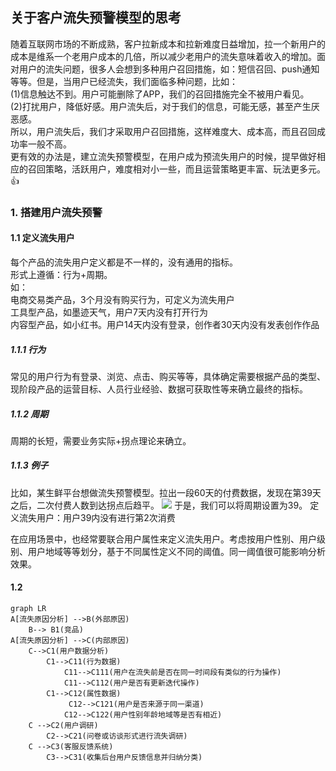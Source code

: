 ## 关于客户流失预警模型的思考 

随着互联网市场的不断成熟，客户拉新成本和拉新难度日益增加，拉一个新用户的成本是维系一个老用户成本的几倍，所以减少老用户的流失意味着收入的增加。面对用户的流失问题，很多人会想到多种用户召回措施，如：短信召回、push通知等等。但是，当用户已经流失，我们面临多种问题，比如：  
(1)信息触达不到。用户可能删除了APP，我们的召回措施完全不被用户看见。  
(2)打扰用户，降低好感。用户流失后，对于我们的信息，可能无感，甚至产生厌恶感。  
所以，用户流失后，我们才采取用户召回措施，这样难度大、成本高，而且召回成功率一般不高。  
更有效的办法是，建立流失预警模型，在用户成为预流失用户的时候，提早做好相应的召回策略，活跃用户，难度相对小一些，而且运营策略更丰富、玩法更多元。:thumbsup:  
>
### 1. 搭建用户流失预警
#### 1.1 定义流失用户
每个产品的流失用户定义都是不一样的，没有通用的指标。  
形式上遵循：行为+周期。  
如：    
电商交易类产品，3个月没有购买行为，可定义为流失用户   
工具型产品，如墨迹天气，用户7天内没有打开行为  
内容型产品，如小红书。用户14天内没有登录，创作者30天内没有发表创作作品  

##### 1.1.1 行为
常见的用户行为有登录、浏览、点击、购买等等，具体确定需要根据产品的类型、现阶段产品的运营目标、人员行业经验、数据可获取性等来确立最终的指标。

##### 1.1.2 周期
周期的长短，需要业务实际+拐点理论来确立。  

##### 1.1.3 例子
比如，某生鲜平台想做流失预警模型。拉出一段60天的付费数据，发现在第39天之后，二次付费人数到达拐点后趋平。
![](
https://ae02.alicdn.com/kf/U93cf5003545a44cbafa5adace7f8d6d7v.jpg)
于是，我们可以将周期设置为39。
定义流失用户：用户39内没有进行第2次消费

在应用场景中，也经常要联合用户属性来定义流失用户。考虑按用户性别、用户级别、用户地域等等划分，基于不同属性定义不同的阈值。同一阈值很可能影响分析效果。  
#### 1.2 

```mermaid
graph LR
A[流失原因分析] -->B(外部原因)
    B--> B1(竞品)
A[流失原因分析] -->C(内部原因)
    C-->C1(用户数据分析)
        C1-->C11(行为数据)
            C11-->C111(用户在流失前是否在同一时间段有类似的行为操作)
            C11-->C112(用户是否有更新迭代操作)
        C1-->C12(属性数据)
             C12-->C121(用户是否来源于同一渠道)
            C12-->C122(用户性别年龄地域等是否有相近)
    C -->C2(用户调研)
        C2-->C21(问卷或访谈形式进行流失调研)
    C -->C3(客服反馈系统)
        C3-->C31(收集后台用户反馈信息并归纳分类)
```



